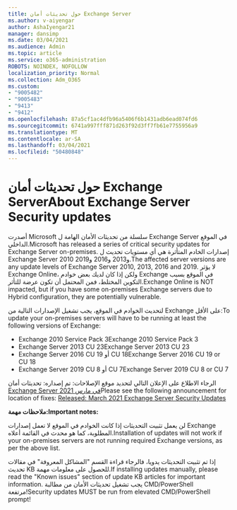 ```yaml
---
title: حول تحديثات أمان Exchange Server
ms.author: v-aiyengar
author: AshaIyengar21
manager: dansimp
ms.date: 03/04/2021
ms.audience: Admin
ms.topic: article
ms.service: o365-administration
ROBOTS: NOINDEX, NOFOLLOW
localization_priority: Normal
ms.collection: Adm_O365
ms.custom:
- "9005482"
- "9005483"
- "9413"
- "9412"
ms.openlocfilehash: 87a5cf1ac4dfb96a5406f6b1431adb6ead074fd6
ms.sourcegitcommit: 6741a997fff871d263f92d3ff7fb61e7755956a9
ms.translationtype: MT
ms.contentlocale: ar-SA
ms.lasthandoff: 03/04/2021
ms.locfileid: "50480848"
---
```

# <a name="about-exchange-server-security-updates"></a><span data-ttu-id="0a15d-102">حول تحديثات أمان Exchange Server</span><span class="sxs-lookup"><span data-stu-id="0a15d-102">About Exchange Server Security updates</span></span>

<span data-ttu-id="0a15d-103">أصدرت Microsoft سلسلة من تحديثات الأمان الهامة ل Exchange Server في الموقع الداخلي.</span><span class="sxs-lookup"><span data-stu-id="0a15d-103">Microsoft has released a series of critical security updates for Exchange Server on-premises.</span></span> <span data-ttu-id="0a15d-104">إصدارات الخادم المتأثرة هي أي مستويات تحديث ل Exchange Server 2010 و2013 و2016 و2019.</span><span class="sxs-lookup"><span data-stu-id="0a15d-104">The affected server versions are any update levels of Exchange Server 2010, 2013, 2016 and 2019.</span></span> <span data-ttu-id="0a15d-105">لا يؤثر Exchange Online، ولكن إذا كان لديك بعض خوادم Exchange في الموقع بسبب التكوين المختلط، فمن المحتمل أن تكون عرضة للتأثر.</span><span class="sxs-lookup"><span data-stu-id="0a15d-105">Exchange Online is NOT impacted, but if you have some on-premises Exchange servers due to Hybrid configuration, they are potentially vulnerable.</span></span>

<span data-ttu-id="0a15d-106">لتحديث الخوادم في الموقع، يجب تشغيل الإصدارات التالية من Exchange على الأقل:</span><span class="sxs-lookup"><span data-stu-id="0a15d-106">To update your on-premises servers will have to be running at least the following versions of Exchange:</span></span>

- <span data-ttu-id="0a15d-107">Exchange 2010 Service Pack 3</span><span class="sxs-lookup"><span data-stu-id="0a15d-107">Exchange 2010 Service Pack 3</span></span>
- <span data-ttu-id="0a15d-108">Exchange Server 2013 CU 23</span><span class="sxs-lookup"><span data-stu-id="0a15d-108">Exchange Server 2013 CU 23</span></span>
- <span data-ttu-id="0a15d-109">Exchange Server 2016 CU 19 أو CU 18</span><span class="sxs-lookup"><span data-stu-id="0a15d-109">Exchange Server 2016 CU 19 or CU 18</span></span>
- <span data-ttu-id="0a15d-110">Exchange Server 2019 CU 8 أو CU 7</span><span class="sxs-lookup"><span data-stu-id="0a15d-110">Exchange Server 2019 CU 8 or CU 7</span></span>

<span data-ttu-id="0a15d-111">الرجاء الاطلاع على الإعلان التالي لتحديد موقع الإصلاحات: تم إصداره: تحديثات أمان [Exchange Server في مارس 2021](https://techcommunity.microsoft.com/t5/exchange-team-blog/released-march-2021-exchange-server-security-updates/ba-p/2175901)</span><span class="sxs-lookup"><span data-stu-id="0a15d-111">Please see the following announcement for location of fixes: [Released: March 2021 Exchange Server Security Updates](https://techcommunity.microsoft.com/t5/exchange-team-blog/released-march-2021-exchange-server-security-updates/ba-p/2175901)</span></span>

<span data-ttu-id="0a15d-112">**ملاحظات مهمة:**</span><span class="sxs-lookup"><span data-stu-id="0a15d-112">**Important notes:**</span></span>

<span data-ttu-id="0a15d-113">لن يعمل تثبيت التحديثات إذا كانت الخوادم في الموقع لا تعمل إصدارات Exchange المطلوبة، كما هو محدث في القائمة أعلاه.</span><span class="sxs-lookup"><span data-stu-id="0a15d-113">Installation of updates will not work if your on-premises servers are not running required Exchange versions, as per the above list.</span></span>

<span data-ttu-id="0a15d-114">إذا تم تثبيت التحديثات يدويا، فالرجاء قراءة القسم "المشاكل المعروفة" في مقالات تحديث KB للحصول على معلومات مهمة.</span><span class="sxs-lookup"><span data-stu-id="0a15d-114">If installing updates manually, please read the "Known issues" section of update KB articles for important information.</span></span> <span data-ttu-id="0a15d-115">يجب تشغيل تحديثات الأمان من مطالبة CMD/PowerShell مرتفعة!</span><span class="sxs-lookup"><span data-stu-id="0a15d-115">Security updates MUST be run from elevated CMD/PowerShell prompt!</span></span>
